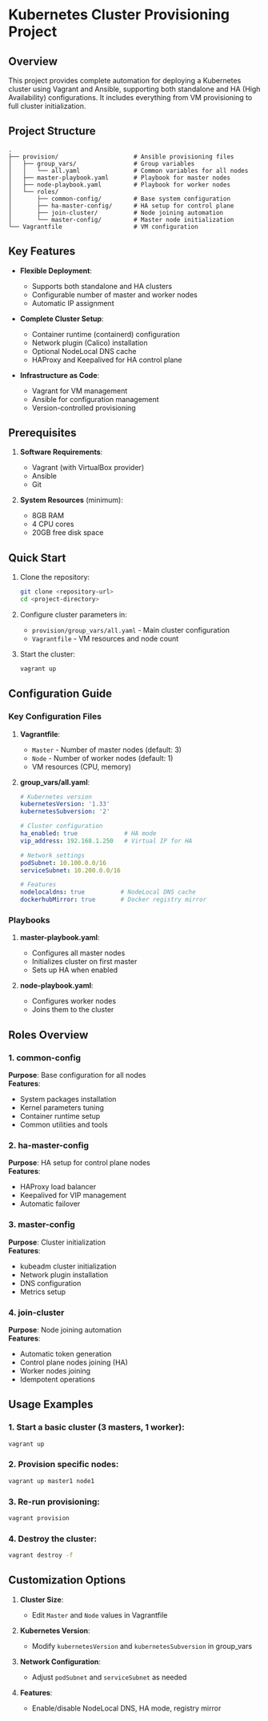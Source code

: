# Kubernetes Cluster Provisioning Project

## Overview

This project provides complete automation for deploying a Kubernetes cluster using Vagrant and Ansible, supporting both standalone and HA (High Availability) configurations. It includes everything from VM provisioning to full cluster initialization.

## Project Structure

```
.
├── provision/                     # Ansible provisioning files
│   ├── group_vars/                # Group variables
│   │   └── all.yaml               # Common variables for all nodes
│   ├── master-playbook.yaml       # Playbook for master nodes
│   ├── node-playbook.yaml         # Playbook for worker nodes
│   └── roles/
│       ├── common-config/         # Base system configuration
│       ├── ha-master-config/      # HA setup for control plane
│       ├── join-cluster/          # Node joining automation
│       └── master-config/         # Master node initialization
└── Vagrantfile                    # VM configuration
```

## Key Features

- **Flexible Deployment**:
  - Supports both standalone and HA clusters
  - Configurable number of master and worker nodes
  - Automatic IP assignment

- **Complete Cluster Setup**:
  - Container runtime (containerd) configuration
  - Network plugin (Calico) installation
  - Optional NodeLocal DNS cache
  - HAProxy and Keepalived for HA control plane

- **Infrastructure as Code**:
  - Vagrant for VM management
  - Ansible for configuration management
  - Version-controlled provisioning

## Prerequisites

1. **Software Requirements**:
   - Vagrant (with VirtualBox provider)
   - Ansible
   - Git

2. **System Resources** (minimum):
   - 8GB RAM
   - 4 CPU cores
   - 20GB free disk space

## Quick Start

1. Clone the repository:
   ```bash
   git clone <repository-url>
   cd <project-directory>
   ```

2. Configure cluster parameters in:
   - `provision/group_vars/all.yaml` - Main cluster configuration
   - `Vagrantfile` - VM resources and node count

3. Start the cluster:
   ```bash
   vagrant up
   ```

## Configuration Guide

### Key Configuration Files

1. **Vagrantfile**:
   - `Master` - Number of master nodes (default: 3)
   - `Node` - Number of worker nodes (default: 1)
   - VM resources (CPU, memory)

2. **group_vars/all.yaml**:
   ```yaml
   # Kubernetes version
   kubernetesVersion: '1.33'
   kubernetesSubversion: '2'
   
   # Cluster configuration
   ha_enabled: true             # HA mode
   vip_address: 192.168.1.250   # Virtual IP for HA
   
   # Network settings
   podSubnet: 10.100.0.0/16
   serviceSubnet: 10.200.0.0/16
   
   # Features
   nodelocaldns: true          # NodeLocal DNS cache
   dockerhubMirror: true       # Docker registry mirror
   ```

### Playbooks

1. **master-playbook.yaml**:
   - Configures all master nodes
   - Initializes cluster on first master
   - Sets up HA when enabled

2. **node-playbook.yaml**:
   - Configures worker nodes
   - Joins them to the cluster

## Roles Overview

### 1. common-config
**Purpose**: Base configuration for all nodes  
**Features**:
- System packages installation
- Kernel parameters tuning
- Container runtime setup
- Common utilities and tools

### 2. ha-master-config
**Purpose**: HA setup for control plane nodes  
**Features**:
- HAProxy load balancer
- Keepalived for VIP management
- Automatic failover

### 3. master-config
**Purpose**: Cluster initialization  
**Features**:
- kubeadm cluster initialization
- Network plugin installation
- DNS configuration
- Metrics setup

### 4. join-cluster
**Purpose**: Node joining automation  
**Features**:
- Automatic token generation
- Control plane nodes joining (HA)
- Worker nodes joining
- Idempotent operations

## Usage Examples

### 1. Start a basic cluster (3 masters, 1 worker):
```bash
vagrant up
```

### 2. Provision specific nodes:
```bash
vagrant up master1 node1
```

### 3. Re-run provisioning:
```bash
vagrant provision
```

### 4. Destroy the cluster:
```bash
vagrant destroy -f
```

## Customization Options

1. **Cluster Size**:
   - Edit `Master` and `Node` values in Vagrantfile

2. **Kubernetes Version**:
   - Modify `kubernetesVersion` and `kubernetesSubversion` in group_vars

3. **Network Configuration**:
   - Adjust `podSubnet` and `serviceSubnet` as needed

4. **Features**:
   - Enable/disable NodeLocal DNS, HA mode, registry mirror

